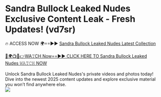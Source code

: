 # Sandra Bullock Leaked Nudes Exclusive Content Leak - Fresh Updates! (vd7sr)

🔥 ACCESS NOW 🌍==►► <a href="https://tinyurl.com/2mz8nhtm" rel="nofollow">Sandra Bullock Leaked Nudes Latest Collection</a>
<br><br>
[🔴🌍📺📱👉WA𝚃CH Now==►► CLICK HERE TO Sandra Bullock Leaked Nudes 𝚆𝙰𝚃𝙲𝙷 NOW](https://tinyurl.com/2mz8nhtm)
<br><br>
Unlock Sandra Bullock Leaked Nudes's private videos and photos today! Dive into the newest 2025 content updates and explore exclusive material you won’t find anywhere else.
<br>
<a href="https://tinyurl.com/2mz8nhtm" rel="nofollow" data-target="animated-image.originalLink"><img src="https://camo.githubusercontent.com/8a4f000d20f83aca3bf7ec5f350d767afa0574a8a352519fd8cfa583a6f93a33/68747470733a2f2f692e696d6775722e636f6d2f644a486b345a712e676966" data-canonical-src="https://i.imgur.com/dJHk4Zq.gif" style="max-width: 100%; display: inline-block;" data-target="animated-image.originalImage"></a>
<br>
